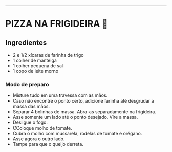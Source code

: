 ****

# PIZZA NA FRIGIDEIRA :pizza:



## Ingredientes

- 2 e 1/2 xícaras de farinha de trigo
- 1 colher de manteiga
- 1 colher pequena de sal
- 1 copo de leite morno

### Modo de preparo

- Misture tudo em uma travessa com as mãos.
- Caso não encontre o ponto certo, adicione farinha até desgrudar a massa das mãos.
- Separar 4 bolinhas de massa. Abra-as separadamente na frigideira.
- Asse somente um lado até o ponto desejado. Vire a massa.
- Desligue o fogo.
- CColoque molho de tomate.
- Cubra o molho com mussarela, rodelas de tomate e orégano.
- Asse agora o outro lado.
- Tampe para que o queijo derreta.